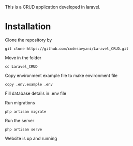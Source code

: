 This is a CRUD application developed in laravel.

# Installation

Clone the repository by 

```
git clone https://github.com/codesavyani/Laravel_CRUD.git
```

Move in the folder

```
cd Laravel_CRUD
```

Copy environment example file to make environment file

```
copy .env.example .env
```

Fill database details in .env file

Run migrations

```
php artisan migrate
```

Run the server

```
php artisan serve
```

Website is up and running